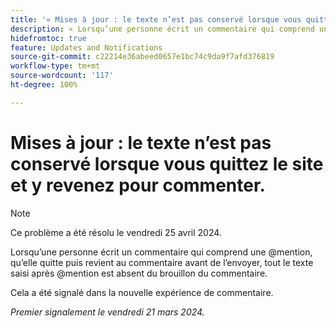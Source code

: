 ```yaml
---
title: '« Mises à jour : le texte n’est pas conservé lorsque vous quittez le site et y revenez pour commenter. »'
description: « Lorsqu’une personne écrit un commentaire qui comprend une @mention, qu’elle quitte puis revient au commentaire avant de l’envoyer, tout le texte saisi après @mention est absent du brouillon du commentaire. »
hidefromtoc: true
feature: Updates and Notifications
source-git-commit: c22214e36abeed0657e1bc74c9da9f7afd376819
workflow-type: tm+mt
source-wordcount: '117'
ht-degree: 100%

---
```



# Mises à jour : le texte n’est pas conservé lorsque vous quittez le site et y revenez pour commenter.

>[!NOTE]
>
>Ce problème a été résolu le vendredi 25 avril 2024.

Lorsqu’une personne écrit un commentaire qui comprend une @mention, qu’elle quitte puis revient au commentaire avant de l’envoyer, tout le texte saisi après @mention est absent du brouillon du commentaire.

Cela a été signalé dans la nouvelle expérience de commentaire.

_Premier signalement le vendredi 21 mars 2024._

